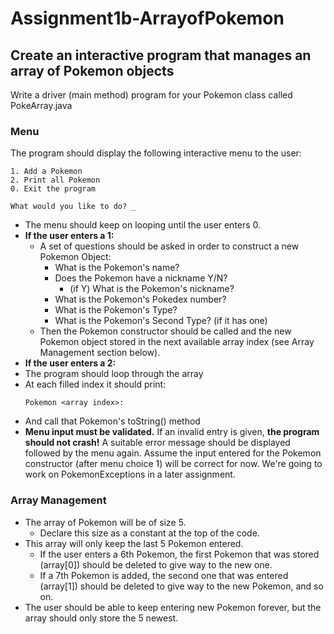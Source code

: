 # Assignment1b-ArrayofPokemon

Create an interactive program that manages an array of Pokemon objects
---

Write a driver (main method) program for your Pokemon class called PokeArray.java 

### Menu ###
The program should display the following interactive menu to the user:
```
1. Add a Pokemon
2. Print all Pokemon
0. Exit the program

What would you like to do? _
```
* The menu should keep on looping until the user enters 0. 
* **If the user enters a 1:** 
  * A set of questions should be asked in order to construct a new Pokemon Object:
    * What is the Pokemon's name?
    * Does the Pokemon have a nickname Y/N?
      * (if Y) What is the Pokemon's nickname?
    * What is the Pokemon's Pokedex number?
    * What is the Pokemon's Type?
    * What is the Pokemon's Second Type? (if it has one)
  * Then the Pokemon constructor should be called and the new Pokemon object stored in the next available array index (see Array Management section below). 
* **If the user enters a 2:**
 * The program should loop through the array
  * At each filled index it should print:
    ```
    Pokemon <array index>:
    ```
  *  And call that Pokemon's toString() method
* **Menu input must be validated.** If an invalid entry is given, **the program should not crash!** A suitable error message should be displayed followed by the menu again. Assume the input entered for the Pokemon constructor (after menu choice 1) will be correct for now. We're going to work on PokemonExceptions in a later assignment.

### Array Management ###

 * The array of Pokemon will be of size 5. 
   * Declare this size as a constant at the top of the code. 
 * This array will only keep the last 5 Pokemon entered. 
   * If the user enters a 6th Pokemon, the first Pokemon that was stored (array[0]) should be deleted to give way to the new one. 
   * If a 7th Pokemon is added, the second one that was entered (array[1]) should be deleted to give way to the new Pokemon, and so on. 
 * The user should be able to keep entering new Pokemon forever, but the array should only store the 5 newest.


